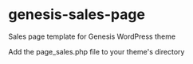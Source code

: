 genesis-sales-page
==================

Sales page template for Genesis WordPress theme

Add the page_sales.php file to your theme's directory

